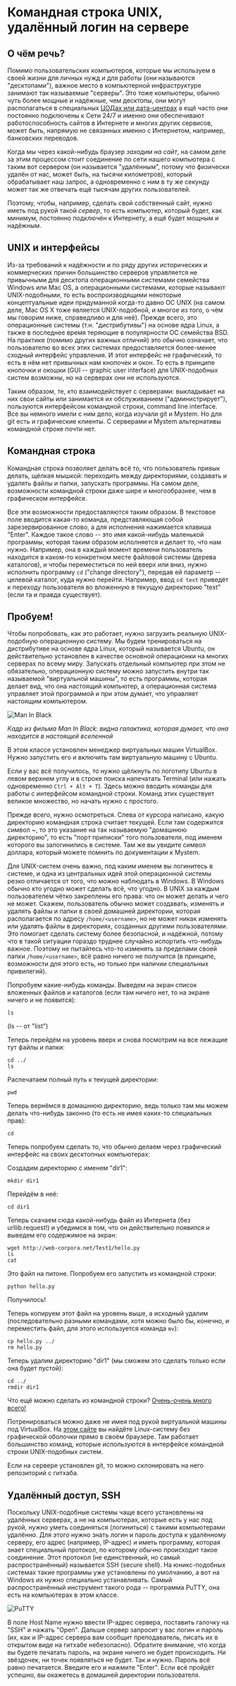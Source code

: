 # Командная строка UNIX, удалённый логин на сервере
## О чём речь?

Помимо пользовательских компьютеров, которые мы используем в своей жизни для личных нужд и для работы (они называются "десктопами"), важное место в компьютерной инфраструктуре занимают так называемые "серверы". Это тоже компьютеры, обычно чуть более мощные и надёжные, чем десктопы, они могут располагаться в специальных [ЦОДах или дата-центрах](https://ru.wikipedia.org/wiki/%D0%94%D0%B0%D1%82%D0%B0-%D1%86%D0%B5%D0%BD%D1%82%D1%80) а ещё часто они постоянно подключены к Сети 24/7 и именно они обеспечивают работоспособность сайтов в Интернете и многих других сервисов, может быть, напрямую не связанных именно с Интернетом, например, банковских переводов. 

Когда мы через какой-нибудь браузер *заходим на сайт*, на самом деле за этим процессом стоит соединение по сети нашего компьютера с таким вот сервером (он называется "удалённым", потому что физически удалён от нас, может быть, на тысячи километров), который обрабатывает наш запрос, а одновременно с ним в ту же секунду может так же отвечать ещё тысячам других пользователей.

Поэтому, чтобы, например, сделать свой собственный сайт, нужно иметь под рукой такой *сервер*, то есть компьютер, который будет, как минимум, постоянно подключён к Интернету, а ещё будет мощным и надёжным. 

## UNIX и интерфейсы

Из-за требований к надёжности и по ряду других исторических и коммерческих причин большинство серверов управляется не привычными для десктопа операционными системами семейства Windows или Mac OS, а операционными системами, которые называют UNIX-подобными, то есть воспроизводящими некоторые концептуальные идеи придуманной когда-то давно ОС UNIX (на самом деле, Mac OS X тоже является UNIX-подобной, и многое из того, о чём мы говорим ниже, справедливо и для неё). Прежде всего, это операционные системы (т.н. "дистрибутивы") на основе ядра Linux, а также в последнее время теряющие в популярности ОС семейства BSD. На практике (помимо других важных отличий) это обычно означает, что пользователю во всех этих системах предоставляется более-менее сходный интерфейс управления. И этот интерфейс не графический, то есть в нём нет привычных нам кнопочек и окон. То есть в принципе кнопочки и окошки (GUI -- graphic user interface) для UNIX-подобных систем возможны, но на серверах они не используются.

Таким образом, те, кто взаимодействует с серверами: выкладывает на них свои сайты или занимается их обслуживанием ("администрирует"), пользуются интерфейсом командной строки, command line interface. Все вы немного имели с ним дело, когда изучали git и Mystem. Но для git есть и графические клиенты. С серверами и Mystem альтернативы командной строке почти нет. 

## Командная строка

Командная строка позволяет делать всё то, что пользователь привык делать, щёлкая мышкой: переходить между директориями, создавать и удалять файлы и папки, запускать программы. На самом деле, возможности командной строки даже шире и многообразнее, чем в графическом интерфейсе.

Все эти возможности предоставляются таким образом. В текстовое поле вводится какая-то команда, представляющая собой зарезервированное слово, а для исполнения нажимается клавиша "Enter". Каждое такое слово -- это имя какой-нибудь маленькой программы, которая таким образом исполняется и делает то, что нам нужно. Например, она в каждый момент времени пользователь находится в каком-то конкретном месте файловой системы (дерева каталогов), и чтобы переместиться по ней вверх или вниз, нужно исполнить программу `cd` ("change directory"), передав ей параметр -- целевой каталог, куда нужно перейти. Например, ввод `cd text` приведёт к переходу пользователя во вложенную в текущую директорию "text" (если та и правда существует).

## Пробуем!

Чтобы попробовать, как это работает, нужно загрузить реальную UNIX-подобную операционную систему. Мы будем тренироваться на дистрибутиве на основе ядра Linux, который называется Ubuntu, он действительно установлен в качестве основной операционки на многих серверах по всему миру. Запускать отдельный компьютер при этом не обязательно, операционную систему можно запустить внутри так называемой "виртуальной машины", то есть программы, которая делает вид, что она настоящий компьютер, а операционная система управляет этой программой и при этом думает, что управляет настоящим компьютером.

![Man In Black](https://vignette2.wikia.nocookie.net/aliens/images/4/42/Look_at_the_Reflection.jpg/revision/latest/scale-to-width-down/300?cb=20100729120113)



*Кадр из фильма Man In Black: видна галактика, которая думает, что она находится в настоящей вселенной*

В этом классе установлен менеджер виртуальных машин VirtualBox. Нужно запустить его и включить там виртуальную машину с Ubuntu.

Если у вас всё получилось, то нужно щёлкнуть по логотипу Ubuntu в левом верхнем углу и в строке поиска напечатать Terminal (или нажать одновременно `Ctrl + Alt + T`). Здесь можно вводить команды для работы с интерфейсом командной строки. Команд этих существует великое множество, но начать нужно с простого. 

Прежде всего, нужно осмотреться. Слева от курсора написано, какую директорию командная строка считает текущей. Если там содержится символ \~, то это указание на так называемую "домашнюю директорию", то есть "порт приписки" того пользователя, под именем которого вы залогинились в системе. Там же вы увидите символ доллара, который можете помнить по документации к Mystem. 

Для UNIX-систем очень важно, под каким именем вы логинитесь в системе, и одна из центральных идей этой операционной системы резко отличается от того, что можно наблюдать в Windows. В Windows обычно кто угодно может сделать всё, что угодно. В UNIX за каждым пользователем чётко закреплены его права: что он может делать и чего не может. Скажем, пользователь обычно может создавать, изменять и удалять файлы и папки в своей домашней директории, которая располагается по адресу `/home/<username>`, но не может никак изменять или удалять файлы в директориях, созданных другими пользователями. Это помогает сделать систему более безопасной, и надёжной, потому что в такой ситуации гораздо труднее случайно испортить что-нибудь важное. Поэтому не пытайтесь что-то изменять за пределами своей папки `/home/<username>`, всё равно ничего не получится (в принципе, возможности для этого есть, но только при наличии специальных привилегий).

Попробуем какие-нибудь команды. Выведем на экран список вложенных файлов и каталогов (если там ничего нет, то на экране ничего и не появится):

```
ls
```

(ls -- от "list")


Теперь перейдём на уровень вверх и снова посмотрим на все лежащие тут файлы и папки:

```
cd ../
ls
```

Распечатаем полный путь к текущей директории:

```
pwd
```

Теперь вернёмся в домашнюю директорию, ведь только там мы можем делать что-нибудь законно (то есть не имея каких-то специальных прав):

```
cd
```

Теперь попробуем сделать то, что обычно делаем через графический интерфейс на своих десктопных компьютерах:

Создадим директорию с именем "dir1":

```
mkdir dir1
```

Перейдём в неё:

```
cd dir1
```

Теперь скачаем сюда какой-нибудь файл из Интернета (без urllib.request!) и убедимся в том, что он действительно появился и выведем его содержимое на экран:

```
wget http://web-corpora.net/Test1/hello.py
ls
cat
```

Это файл на питоне. Попробуем его запустить из командной строки:

```
python hello.py
```

Получилось!

Теперь копируем этот файл на уровень выше, а исходный удалим (последовательно разными командами, хотя можно было бы, конечно, и переместить файл, для этого используется команда `mv`):

```
cp hello.py ../
rm hello.py
```

Теперь удалим директорию "dir1" (мы сможем это сделать только если она будет пустой):

```
cd ../
rmdir dir1
```

Что ещё можно сделать из командной строки? [Очень-очень много всего!](http://forum.ubuntu.ru/index.php?topic=14535.15)

Потренироваться можно даже не имея под рукой виртуальной машины под VirtualBox. На [этом сайте](http://bellard.org/jslinux/) вы найдёте Linux-систему без графической оболочки прямо в своём браузере. Там работает большинство команд, которые используются в интерфейсе командной строки UNIX-подобных систем.

Если на сервере установлен git, то можно склонировать на него репозиторий с гитхаба.

## Удалённый доступ, SSH

Поскольку UNIX-подобные системы чаще всего установлены на удалённых серверах, а не на компьютерах, которые есть у нас под рукой, нужно уметь соединяться (логиниться) с такими компьютерами удалённо. Для этого нужно знать логин и пароль доступа к удалённому серверу, его адрес (например, IP-адрес) и иметь программу, которая знает специальный протокол, по которому обычно происходит такое соединение. Этот протокол (не единственный, но самый распространённый) называется SSH (secure shell). На юникс-подобных системах такие программы уже установлены по умолчанию, а вот на Windows их нужно специально устанавливать. Самый распространённый инструмент такого рода -- программа PuTTY, она есть на компьютерах в этом классе.

![PuTTY](http://www.losergeek.org/tutorials/ssh-proxy/PuTTY1.PNG)

В поле Host Name нужно ввести IP-адрес сервера, поставить галочку на "SSH" и нажать "Open". Дальше сервер запросит у вас логин и пароль (их, как и IP-адрес сервера вам сообщит преподаватель, писать их в открытом виде на гитхабе небезопасно). Обратите внимание, что когда вы будете печатать пароль, на экране ничего не будет происходить. Ни звёздочек, ни точек появляться не будет. Так и нужно. Пароль всё равно печатается. Введите его и нажмите "Enter". Если всё пройдёт успешно, вы окажетесь в домашней директории пользователя.


